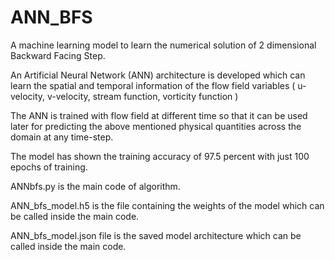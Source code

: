 # ANN_BFS
A machine learning model to learn the numerical solution of 2 dimensional Backward Facing Step.

An Artificial Neural Network (ANN) architecture is developed which can learn the spatial and temporal information of the flow field variables ( u-velocity, v-velocity, stream function, vorticity function ) 

The ANN is trained with flow field at different time so that it can be used later for predicting the above mentioned physical quantities across the domain at any time-step.

The model has shown the training accuracy of 97.5 percent with just 100 epochs of training.

ANNbfs.py is the main code of algorithm.

ANN_bfs_model.h5 is the file containing the weights of the model which can be called inside the main code.

ANN_bfs_model.json file is the saved model architecture which can be called inside the main code.
